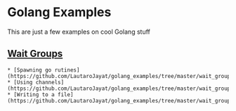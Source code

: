 # Golang Examples

This are just a few examples on cool Golang stuff

## [Wait Groups](https://github.com/LautaroJayat/golang_examples/tree/master/wait_groups)
    * [Spawning go rutines](https://github.com/LautaroJayat/golang_examples/tree/master/wait_groups/spawning_go_rutines)
    * [Using channels](https://github.com/LautaroJayat/golang_examples/tree/master/wait_groups/using_channels)
    * [Writing to a file](https://github.com/LautaroJayat/golang_examples/tree/master/wait_groups/writing_to_file)

